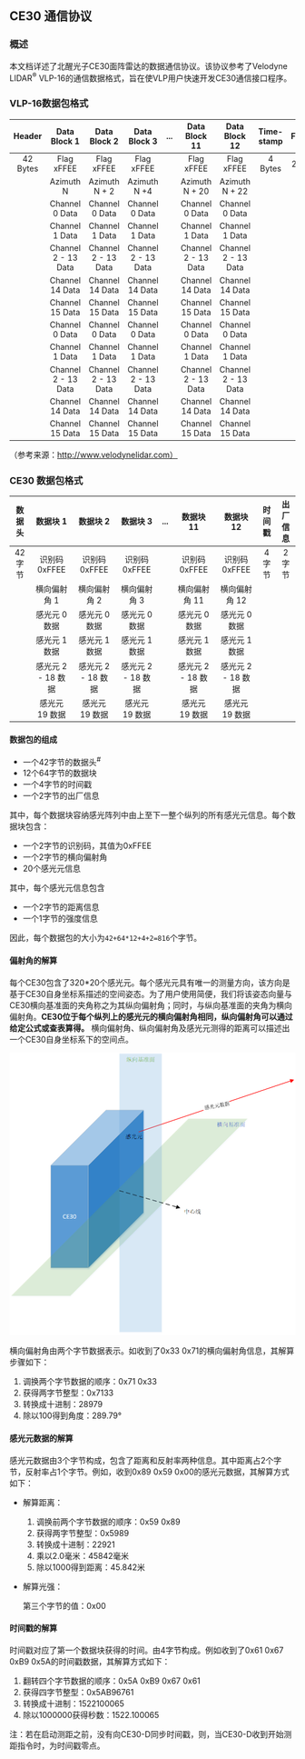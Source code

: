 ## CE30 通信协议

### 概述

本文档详述了北醒光子CE30面阵雷达的数据通信协议。该协议参考了Velodyne LIDAR<sup>®</sup> VLP-16的通信数据格式，旨在使VLP用户快速开发CE30通信接口程序。

### VLP-16数据包格式

|  Header  |    Data Block 1     |    Data Block 2     |    Data Block 3     | ...  |    Data Block 11    |    Data Block 12    | Time-stamp | Factory |
| :------: | :-----------------: | :-----------------: | :-----------------: | :--: | :-----------------: | :-----------------: | :--------: | :-----: |
| 42 Bytes |     Flag xFFEE      |     Flag xFFEE      |     Flag xFFEE      |      |     Flag xFFEE      |     Flag xFFEE      |  4 Bytes   | 2 Bytes |
|          |      Azimuth N      |    Azimuth N + 2    |    Azimuth N +4     |      |   Azimuth N + 20    |   Azimuth N + 22    |            |         |
|          |   Channel 0 Data    |   Channel 0 Data    |   Channel 0 Data    |      |   Channel 0 Data    |   Channel 0 Data    |            |         |
|          |   Channel 1 Data    |   Channel 1 Data    |   Channel 1 Data    |      |   Channel 1 Data    |   Channel 1 Data    |            |         |
|          | Channel 2 - 13 Data | Channel 2 - 13 Data | Channel 2 - 13 Data |      | Channel 2 - 13 Data | Channel 2 - 13 Data |            |         |
|          |   Channel 14 Data   |   Channel 14 Data   |   Channel 14 Data   |      |   Channel 14 Data   |   Channel 14 Data   |            |         |
|          |   Channel 15 Data   |   Channel 15 Data   |   Channel 15 Data   |      |   Channel 15 Data   |   Channel 15 Data   |            |         |
|          |   Channel 0 Data    |   Channel 0 Data    |   Channel 0 Data    |      |   Channel 0 Data    |   Channel 0 Data    |            |         |
|          |   Channel 1 Data    |   Channel 1 Data    |   Channel 1 Data    |      |   Channel 1 Data    |   Channel 1 Data    |            |         |
|          | Channel 2 - 13 Data | Channel 2 - 13 Data | Channel 2 - 13 Data |      | Channel 2 - 13 Data | Channel 2 - 13 Data |            |         |
|          |   Channel 14 Data   |   Channel 14 Data   |   Channel 14 Data   |      |   Channel 14 Data   |   Channel 14 Data   |            |         |
|          |   Channel 15 Data   |   Channel 15 Data   |   Channel 15 Data   |      |   Channel 15 Data   |   Channel 15 Data   |            |         |

（参考来源：http://www.velodynelidar.com）

### CE30 数据包格式

| 数据头  |     数据块 1     |     数据块 2     |     数据块 3     | ...  |    数据块 11     |    数据块 12     | 时间戳  | 出厂信息 |
| :--: | :-----------: | :-----------: | :-----------: | :--: | :-----------: | :-----------: | :--: | :--: |
| 42字节 |   识别码0xFFEE   |   识别码0xFFEE   |   识别码0xFFEE   |      |   识别码0xFFEE   |   识别码0xFFEE   | 4字节  | 2字节  |
|      |    横向偏射角 1    |    横向偏射角 2    |    横向偏射角 3    |      |   横向偏射角 11    |   横向偏射角 12    |      |      |
|      |   感光元 0 数据    |   感光元 0 数据    |   感光元 0 数据    |      |   感光元 0 数据    |   感光元 0 数据    |      |      |
|      |   感光元 1 数据    |   感光元 1 数据    |   感光元 1 数据    |      |   感光元 1 数据    |   感光元 1 数据    |      |      |
|      | 感光元 2 - 18 数据 | 感光元 2 - 18 数据 | 感光元 2 - 18 数据 |      | 感光元 2 - 18 数据 | 感光元 2 - 18 数据 |      |      |
|      |   感光元 19 数据   |   感光元 19 数据   |   感光元 19 数据   |      |   感光元 19 数据   |   感光元 19 数据   |      |      |

#### 数据包的组成

- 一个42字节的数据头<sup>#</sup>
- 12个64字节的数据块
- 一个4字节的时间戳
- 一个2字节的出厂信息

其中，每个数据块容纳感光阵列中由上至下一整个纵列的所有感光元信息。每个数据块包含：

- 一个2字节的识别码，其值为0xFFEE
- 一个2字节的横向偏射角
- 20个感光元信息

其中，每个感光元信息包含

- 一个2字节的距离信息 
- 一个1字节的强度信息

因此，每个数据包的大小为`42+64*12+4+2=816`个字节。

#### 偏射角的解算

每个CE30包含了320*20个感光元。每个感光元具有唯一的测量方向，该方向是基于CE30自身坐标系描述的空间姿态。为了用户使用简便，我们将该姿态向量与CE30横向基准面的夹角称之为其纵向偏射角；同时，与纵向基准面的夹角为横向偏射角。**CE30位于每个纵列上的感光元的横向偏射角相同，纵向偏射角可以通过给定公式或查表算得。** 横向偏射角、纵向偏射角及感光元测得的距离可以描述出一个CE30自身坐标系下的空间点。

![CE30感光数据空间描述](ce30_coordinate_system.png)

横向偏射角由两个字节数据表示。如收到了0x33 0x71的横向偏射角信息，其解算步骤如下：

1. 调换两个字节数据的顺序：0x71 0x33
2. 获得两字节整型：0x7133
3. 转换成十进制：28979
4. 除以100得到角度：289.79°

#### 感光元数据的解算

感光元数据由3个字节构成，包含了距离和反射率两种信息。其中距离占2个字节，反射率占1个字节。例如，收到0x89 0x59 0x00的感光元数据，其解算方式如下：

- 解算距离：

  1. 调换前两个字节数据的顺序：0x59 0x89
  2. 获得两字节整型：0x5989
  3. 转换成十进制：22921
  4. 乘以2.0毫米：45842毫米
  5. 除以1000得到距离：45.842米

- 解算光强：

  第三个字节的值：0x00

#### 时间戳的解算

时间戳对应了第一个数据块获得的时间。由4字节构成。例如收到了0x61 0x67 0xB9 0x5A的时间戳数据，其解算方式如下：

1. 翻转四个字节数据的顺序：0x5A 0xB9 0x67 0x61
2. 获得四字节整型：0x5AB96761
3. 转换成十进制：1522100065
4. 除以1000000获得秒数：1522.100065

注：若在启动测距之前，没有向CE30-D同步时间戳，则，当CE30-D收到开始测距指令时，为时间戳零点。